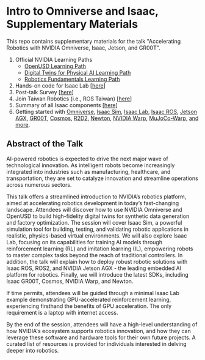 # Intro to Omniverse and Isaac, Supplementary Materials

This repo contains supplementary materials for the talk "Accelerating Robotics with NVIDIA Omniverse, Isaac, Jetson, and GR00T".

1. Official NVIDIA Learning Paths
   - [OpenUSD Learning Path](https://www.nvidia.com/en-us/learn/learning-path/openusd/)
   - [Digital Twins for Physical AI Learning Path](https://www.nvidia.com/en-us/learn/learning-path/digital-twins/)
   - [Robotics Fundamentals Learning Path](https://www.nvidia.com/en-us/learn/learning-path/robotics/)
2. Hands-on code for Isaac Lab [[here](https://github.com/j3soon/isaac-sim-colab)]
3. Post-talk Survey [[here](https://forms.gle/P6ospe88LKP7marj7)]
4. Join Taiwan Robotics (i.e., ROS Taiwan) [[here](https://ros-tw.github.io/)]
5. Summary of all Isaac components [[here](https://github.com/j3soon/nvidia-isaac-summary)]
6. Getting started with [Omniverse](https://developer.nvidia.com/omniverse#section-getting-started), [Isaac Sim](https://docs.omniverse.nvidia.com/isaacsim/latest/index.html), [Isaac Lab](https://isaac-sim.github.io/IsaacLab/main/index.html), [Isaac ROS](https://nvidia-isaac-ros.github.io/getting_started/index.html), [Jetson AGX](https://www.nvidia.com/en-us/autonomous-machines/embedded-systems/), [GR00T](https://github.com/NVIDIA/Isaac-GR00T), [Cosmos](https://github.com/NVIDIA/Cosmos), [R2D2](https://developer.nvidia.com/blog/tag/robotics-research-development-digest-r2d2/), [Newton](https://github.com/newton-physics/newton), [NVIDIA Warp](https://nvidia.github.io/warp/), [MuJoCo-Warp](https://github.com/google-deepmind/mujoco_warp), [and more](https://github.com/j3soon/nvidia-isaac-summary).

## Abstract of the Talk

AI-powered robotics is expected to drive the next major wave of technological innovation. As intelligent robots become increasingly integrated into industries such as manufacturing, healthcare, and transportation, they are set to catalyze innovation and streamline operations across numerous sectors.

This talk offers a streamlined introduction to NVIDIA’s robotics platform, aimed at accelerating robotics development in today’s fast-changing landscape. Attendees will discover how to use NVIDIA Omniverse and OpenUSD to build high-fidelity digital twins for synthetic data generation and factory optimization. The session will cover Isaac Sim, a powerful simulation tool for building, testing, and validating robotic applications in realistic, physics-based virtual environments. We will also explore Isaac Lab, focusing on its capabilities for training AI models through reinforcement learning (RL) and imitation learning (IL), empowering robots to master complex tasks beyond the reach of traditional controllers. In addition, the talk will explain how to deploy robust robotic solutions with Isaac ROS, ROS2, and NVIDIA Jetson AGX - the leading embedded AI platform for robotics. Finally, we will introduce the latest SDKs, including Isaac GR00T, Cosmos, NVIDIA Warp, and Newton.

If time permits, attendees will be guided through a minimal Isaac Lab example demonstrating GPU-accelerated reinforcement learning, experiencing firsthand the benefits of GPU acceleration. The only requirement is a laptop with internet access.

By the end of the session, attendees will have a high-level understanding of how NVIDIA's ecosystem supports robotics innovation, and how they can leverage these software and hardware tools for their own future projects. A curated list of resources is provided for individuals interested in delving deeper into robotics.
